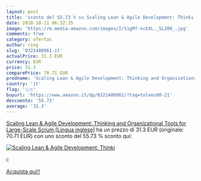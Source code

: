 ```yaml
---
layout: post
title: 'sconto del 55.73 % su Scaling Lean & Agile Development: Thinki  '
date: 2020-10-11 06:32:35
image: 'https://m.media-amazon.com/images/I/51gMf-ncbXL._SL200_.jpg'
comments: true
category: ofertas
author: ring
slug: '0321480961-it'
actualPrice: 31.3 EUR
currency: EUR
price: 31.3
comparePrice: 70.71 EUR
prodname: 'Scaling Lean & Agile Development: Thinking and Organizational Tools for Large-Scale Scrum [Lingua inglese]'
country: 'it'
flag: '🇮🇹'
buyurl: 'https://www.amazon.it/dp/0321480961/?tag=tolees00-21'
descuento: '55.73'
average: '31.3'
---
```


[Scaling Lean & Agile Development: Thinking and Organizational Tools for Large-Scale Scrum [Lingua inglese]](https://www.amazon.it/dp/0321480961/?tag=tolees00-21) ha un prezzo di 31.3 EUR (originale: 70.71 EUR) con uno sconto del 55.73 % sconto qui:

[![Scaling Lean & Agile Development: Thinki](https://m.media-amazon.com/images/I/51gMf-ncbXL._SL200_.jpg)](https://www.amazon.it/dp/0321480961/?tag=tolees00-21)

ℹ️:


[Acquista qui!!](https://www.amazon.it/dp/0321480961/?tag=tolees00-21)
